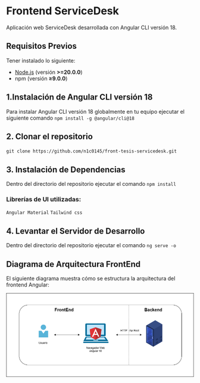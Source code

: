 # Frontend ServiceDesk

Aplicación web ServiceDesk desarrollada con Angular CLI versión 18. 

## Requisitos Previos

Tener instalado lo siguiente:

- [Node.js](https://nodejs.org/) (versión **>=20.0.0**)
- npm (versión **≥9.0.0**)

## 1.Instalación de Angular CLI versión 18

Para instalar Angular CLI versión 18 globalmente en tu equipo ejecutar el siguiente comando `npm install -g @angular/cli@18`

## 2. Clonar el repositorio

`git clone https://github.com/n1c0145/front-tesis-servicedesk.git`

## 3. Instalación de Dependencias

Dentro del directorio del repositorio ejecutar el comando `npm install`

### Librerías de UI utilizadas:

`Angular Material`
`Tailwind css`

## 4. Levantar el Servidor de Desarrollo

Dentro del directorio del repositorio ejecutar el comando `ng serve -o`

## Diagrama de Arquitectura FrontEnd

El siguiente diagrama muestra cómo se estructura la arquitectura del frontend Angular:

![Diagrama de Arquitectura](./readme-asset/arquitectura-frontend.png)









